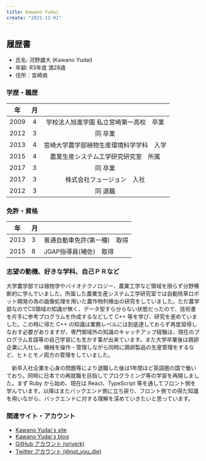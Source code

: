 ```yaml
---
title: Kawano Yudai
create: "2021-12-01"
---
```


## 履歴書

- 氏名: 河野雄大 (Kawano Yudai)
- 年齢: R3年度 満28歳
- 住所：宮崎県

### 学歴・職歴

|年|月||
|:-:|:-:|:-:|
|2009|4|学校法人旭進学園 私立宮崎第一高校　卒業|
|2012|3|同 卒業|
|2013|4|宮崎大学農学部植物生産環境科学学科　入学|
|2015|4|農業生産システム工学研究研究室　所属|
|2017|3|同 卒業|
|2017|3|株式会社フュージョン　入社|
|2012|3|同 退職|

### 免許・資格

|年|月||
|---|---|---|
|2013|3|普通自動車免許(第一種)　取得|
|2015|8|JGAP指導員(補佐)　取得|

### 志望の動機、好きな学科、自己ＰＲなど

大学農学部では植物学やバイオテクノロジー、農業工学など領域を限らず分野横断的に学んでいました。所属した農業生産システム工学研究室では自動除草ロボット開発の為の画像処理を用いた農作物列検出の研究をしていました。ただ農学部なのでCS領域の知識が無く、データ型すら分らない状態だったので、技術書を片手に参考プログラムを作成するなどして C++ 等を学び、研究を進めていました。この時に得た C++ の知識は業務レベルには到底達しておらず再度習得しなおす必要がありますが、専門領域外の知識のキャッチアップ経験は、現在のプログラム言語等の自己学習にも生かす事が出来ています。また大学卒業後は鶏卵企業に入社し、機械を操作・管理しながら同時に鶏卵製品の生産管理をするなど、ヒトとモノ両方の管理をしていました。

　新卒入社企業を心身の問題等により退職した後は1年間ほど英語圏の国で働いており。同時に日本での再就職を目指してプログラミング等の学習を再開しました。まず Ruby から始め、現在は React、TypeScript 等を通してフロント側を学んでいます。以降はまたバックエンド側に立ち戻り、フロント側での得た知識を用いながら、バックエンドに対する理解を深めていきたいと思っています。

### 関連サイト・アカウント

- [Kawano Yudai`s site](https://oriverk.dev)
- [Kawano Yudai`s blog](https://blog.oriverk.dev)
- [GitHub アカウント (oriverk)](https://github.com/oriverk)
- [Twitter アカウント (@not_you_die)](https://twitter.com/not_you_die)
